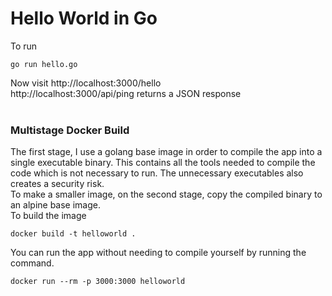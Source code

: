 # Hello World in Go
To run
```shell
go run hello.go
```

Now visit http://localhost:3000/hello </br>
http://localhost:3000/api/ping returns a JSON response</br>
</br>
### Multistage Docker Build </br>
The first stage, I use a golang base image in order to compile the app into a single executable binary. This contains all the tools needed to compile the code which is not necessary to run.  The unnecessary executables also creates a security risk.</br>
To make a smaller image, on the second stage, copy the compiled binary to an alpine base image. </br>
To build the image </br>
```shell
docker build -t helloworld .
```
You can run the app without needing to compile yourself by running the command.

```shell
docker run --rm -p 3000:3000 helloworld
```


